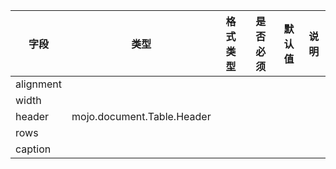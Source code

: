 | 字段 | 类型 | 格式类型 | 是否必须 | 默认值 | 说明 |
|---|---|---|---|---|---|
| alignment |  |  |  |  |
| width |  |  |  |  |
| header | mojo.document.Table.Header |  |  |  |
| rows |  |  |  |  |
| caption |  |  |  |  |
